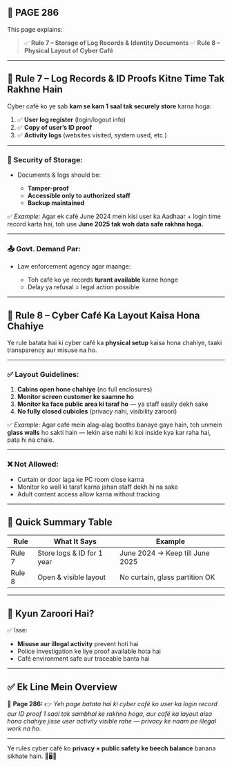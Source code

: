 ## 📄 **PAGE 286**

This page explains:

> ✅ **Rule 7 – Storage of Log Records & Identity Documents**
> ✅ **Rule 8 – Physical Layout of Cyber Café**

---

## 🔹 **Rule 7 – Log Records & ID Proofs Kitne Time Tak Rakhne Hain**

Cyber café ko ye sab **kam se kam 1 saal tak securely store** karna hoga:

1. ✅ **User log register** (login/logout info)
2. ✅ **Copy of user’s ID proof**
3. ✅ **Activity logs** (websites visited, system used, etc.)

---

### 🔐 Security of Storage:

* Documents & logs should be:

  * **Tamper-proof**
  * **Accessible only to authorized staff**
  * **Backup maintained**

✅ *Example:*
Agar ek café June 2024 mein kisi user ka Aadhaar + login time record karta hai, toh use **June 2025 tak woh data safe rakhna hoga.**

---

### 📤 Govt. Demand Par:

* Law enforcement agency agar maange:

  * Toh café ko ye records **turant available** karne honge
  * Delay ya refusal = legal action possible

---

## 🔹 **Rule 8 – Cyber Café Ka Layout Kaisa Hona Chahiye**

Ye rule batata hai ki cyber café ka **physical setup** kaisa hona chahiye, taaki transparency aur misuse na ho.

---

### ✅ Layout Guidelines:

1. **Cabins open hone chahiye** (no full enclosures)
2. **Monitor screen customer ke saamne ho**
3. **Monitor ka face public area ki taraf ho** — ya staff easily dekh sake
4. **No fully closed cubicles** (privacy nahi, visibility zaroori)

✅ *Example:*
Agar café mein alag-alag booths banaye gaye hain, toh unmein **glass walls** ho sakti hain — lekin aise nahi ki koi inside kya kar raha hai, pata hi na chale.

---

### ❌ Not Allowed:

* Curtain or door laga ke PC room close karna
* Monitor ko wall ki taraf karna jahan staff dekh hi na sake
* Adult content access allow karna without tracking

---

## 🧩 **Quick Summary Table**

| Rule   | What It Says               | Example                         |
| ------ | -------------------------- | ------------------------------- |
| Rule 7 | Store logs & ID for 1 year | June 2024 → Keep till June 2025 |
| Rule 8 | Open & visible layout      | No curtain, glass partition OK  |

---

## 🔹 **Kyun Zaroori Hai?**

✅ Isse:

* **Misuse aur illegal activity** prevent hoti hai
* Police investigation ke liye proof available hota hai
* Café environment safe aur traceable banta hai

---

## ✅ **Ek Line Mein Overview**

📌 **Page 286:**
👉 *Yeh page batata hai ki cyber café ko user ka login record aur ID proof 1 saal tak sambhal ke rakhna hoga, aur café ka layout aisa hona chahiye jisse user activity visible rahe — privacy ke naam pe illegal work na ho.*

---

Ye rules cyber café ko **privacy + public safety ke beech balance** banana sikhate hain. 🔐🖥️👀
